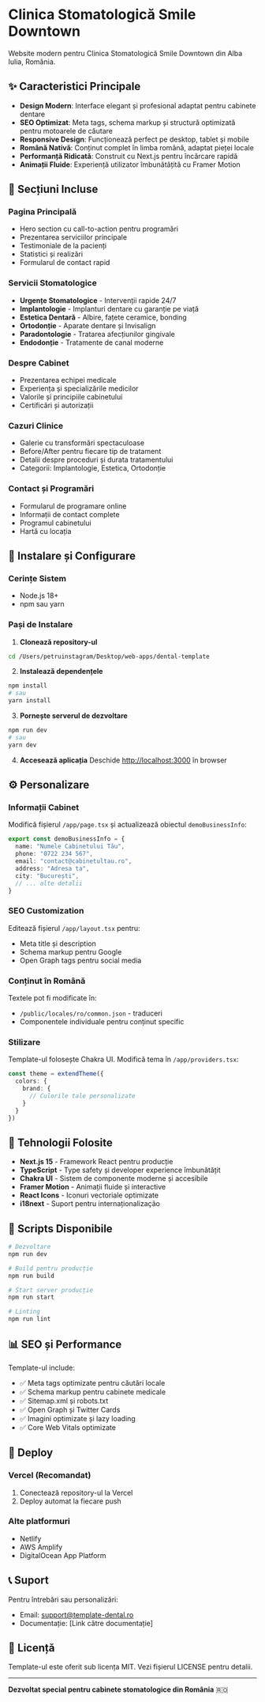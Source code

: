 # Clinica Stomatologică Smile Downtown

Website modern pentru Clinica Stomatologică Smile Downtown din Alba Iulia, România.

## ✨ Caracteristici Principale

- **Design Modern**: Interface elegant și profesional adaptat pentru cabinete dentare
- **SEO Optimizat**: Meta tags, schema markup și structură optimizată pentru motoarele de căutare
- **Responsive Design**: Funcționează perfect pe desktop, tablet și mobile
- **Română Nativă**: Conținut complet în limba română, adaptat pieței locale
- **Performanță Ridicată**: Construit cu Next.js pentru încărcare rapidă
- **Animații Fluide**: Experiență utilizator îmbunătățită cu Framer Motion

## 🏥 Secțiuni Incluse

### Pagina Principală
- Hero section cu call-to-action pentru programări
- Prezentarea serviciilor principale
- Testimoniale de la pacienți
- Statistici și realizări
- Formularul de contact rapid

### Servicii Stomatologice
- **Urgențe Stomatologice** - Intervenții rapide 24/7
- **Implantologie** - Implanturi dentare cu garanție pe viață
- **Estetica Dentară** - Albire, fațete ceramice, bonding
- **Ortodonție** - Aparate dentare și Invisalign
- **Paradontologie** - Tratarea afecțiunilor gingivale
- **Endodonție** - Tratamente de canal moderne

### Despre Cabinet
- Prezentarea echipei medicale
- Experiența și specializările medicilor
- Valorile și principiile cabinetului
- Certificări și autorizații

### Cazuri Clinice
- Galerie cu transformări spectaculoase
- Before/After pentru fiecare tip de tratament
- Detalii despre proceduri și durata tratamentului
- Categorii: Implantologie, Estetica, Ortodonție

### Contact și Programări
- Formularul de programare online
- Informații de contact complete
- Programul cabinetului
- Hartă cu locația

## 🚀 Instalare și Configurare

### Cerințe Sistem
- Node.js 18+ 
- npm sau yarn

### Pași de Instalare

1. **Clonează repository-ul**
```bash
cd /Users/petruinstagram/Desktop/web-apps/dental-template
```

2. **Instalează dependențele**
```bash
npm install
# sau
yarn install
```

3. **Pornește serverul de dezvoltare**
```bash
npm run dev
# sau
yarn dev
```

4. **Accesează aplicația**
Deschide [http://localhost:3000](http://localhost:3000) în browser

## ⚙️ Personalizare

### Informații Cabinet
Modifică fișierul `/app/page.tsx` și actualizează obiectul `demoBusinessInfo`:

```typescript
export const demoBusinessInfo = {
  name: "Numele Cabinetului Tău",
  phone: "0722 234 567",
  email: "contact@cabinetultau.ro",
  address: "Adresa ta",
  city: "București",
  // ... alte detalii
}
```
### SEO Customization
Editează fișierul `/app/layout.tsx` pentru:
- Meta title și description
- Schema markup pentru Google
- Open Graph tags pentru social media

### Conținut în Română
Textele pot fi modificate în:
- `/public/locales/ro/common.json` - traduceri
- Componentele individuale pentru conținut specific

### Stilizare
Template-ul folosește Chakra UI. Modifică tema în `/app/providers.tsx`:

```typescript
const theme = extendTheme({
  colors: {
    brand: {
      // Culorile tale personalizate
    }
  }
})
```

## 📱 Tehnologii Folosite

- **Next.js 15** - Framework React pentru producție
- **TypeScript** - Type safety și developer experience îmbunătățit
- **Chakra UI** - Sistem de componente moderne și accesibile
- **Framer Motion** - Animații fluide și interactive
- **React Icons** - Iconuri vectoriale optimizate
- **i18next** - Suport pentru internaționalização

## 🔧 Scripts Disponibile

```bash
# Dezvoltare
npm run dev

# Build pentru producție
npm run build

# Start server producție
npm run start

# Linting
npm run lint
```

## 📊 SEO și Performance

Template-ul include:
- ✅ Meta tags optimizate pentru căutări locale
- ✅ Schema markup pentru cabinete medicale
- ✅ Sitemap.xml și robots.txt
- ✅ Open Graph și Twitter Cards
- ✅ Imagini optimizate și lazy loading
- ✅ Core Web Vitals optimizate

## 🚀 Deploy

### Vercel (Recomandat)
1. Conectează repository-ul la Vercel
2. Deploy automat la fiecare push

### Alte platformuri
- Netlify
- AWS Amplify
- DigitalOcean App Platform

## 📞 Suport

Pentru întrebări sau personalizări:
- Email: support@template-dental.ro
- Documentație: [Link către documentație]

## 📄 Licență

Template-ul este oferit sub licența MIT. Vezi fișierul LICENSE pentru detalii.

---

**Dezvoltat special pentru cabinete stomatologice din România** 🇷🇴
